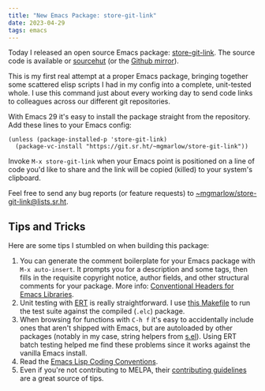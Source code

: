```yaml
---
title: "New Emacs Package: store-git-link"
date: 2023-04-29
tags: emacs
---
```


Today I released an open source Emacs package: [store-git-link](https://sr.ht/~mgmarlow/store-git-link/). The source code is available or [sourcehut](https://git.sr.ht/~mgmarlow/store-git-link/tree) (or the [Github mirror](https://github.com/mgmarlow/store-git-link)).

This is my first real attempt at a proper Emacs package, bringing together some scattered elisp scripts I had in my config into a complete, unit-tested whole. I use this command just about every working day to send code links to colleagues across our different git repositories.

With Emacs 29 it's easy to install the package straight from the repository. Add these lines to your Emacs config:

```elisp
(unless (package-installed-p 'store-git-link)
  (package-vc-install "https://git.sr.ht/~mgmarlow/store-git-link"))
```

Invoke `M-x store-git-link` when your Emacs point is positioned on a line of code you'd like to share and the link will be copied (killed) to your system's clipboard.

Feel free to send any bug reports (or feature requests) to <a href="mailto:~mgmarlow/store-git-link@lists.sr.ht">~mgmarlow/store-git-link@lists.sr.ht</a>.

## Tips and Tricks

Here are some tips I stumbled on when building this package:

1. You can generate the comment boilerplate for your Emacs package with `M-x auto-insert`. It prompts you for a description and some tags, then fills in the requisite copyright notice, author fields, and other structural comments for your package. More info: [Conventional Headers for Emacs Libraries](https://www.gnu.org/software/emacs/manual/html_node/elisp/Library-Headers.html).
2. Unit testing with [ERT](https://www.gnu.org/software/emacs/manual/html_mono/ert.html) is really straightforward. I use [this Makefile](https://git.sr.ht/~mgmarlow/store-git-link/tree/main/item/Makefile) to run the test suite against the compiled (`.elc`) package.
3. When browsing for functions with `C-h f` it's easy to accidentally include ones that aren't shipped with Emacs, but are autoloaded by other packages (notably in my case, string helpers from [s.el](https://github.com/magnars/s.el)). Using ERT batch testing helped me find these problems since it works against the vanilla Emacs install.
4. Read the [Emacs Lisp Coding Conventions](https://www.gnu.org/software/emacs/manual/html_node/elisp/Coding-Conventions.html).
5. Even if you're not contributing to MELPA, their [contributing guidelines](https://github.com/melpa/melpa/blob/master/CONTRIBUTING.org) are a great source of tips.


